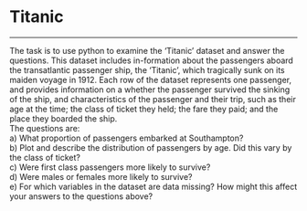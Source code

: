 # Titanic

---

The task is to use python to examine the ‘Titanic’ dataset and answer the questions. This dataset includes in-formation about the passengers aboard the transatlantic passenger ship, the ‘Titanic’, which tragically sunk on its maiden voyage in 1912. Each row of the dataset represents one passenger, and provides information on a whether the passenger survived the sinking of the ship, and characteristics of the passenger and their trip, such as their age at the time; the class of ticket they held; the fare they paid; and the place they boarded the ship.<br/>
The questions are:<br/>
a) What proportion of passengers embarked at Southampton?<br/>
b) Plot and describe the distribution of passengers by age. Did this vary by the class of ticket?<br/>
c) Were first class passengers more likely to survive?<br/>
d) Were males or females more likely to survive?<br/>
e) For which variables in the dataset are data missing? How might this affect your answers to the questions above?<br/>
